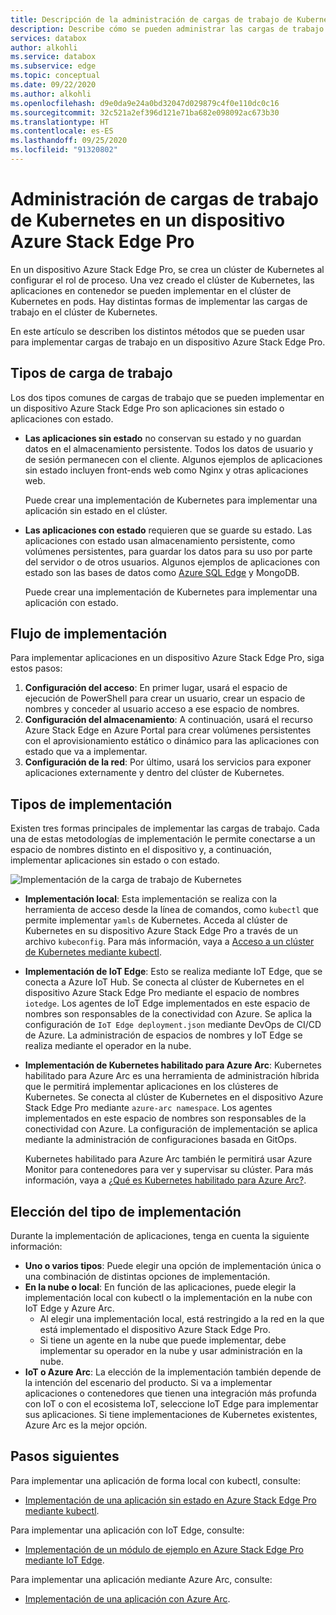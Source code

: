 ```yaml
---
title: Descripción de la administración de cargas de trabajo de Kubernetes en un dispositivo Azure Stack Edge Pro| Microsoft Docs
description: Describe cómo se pueden administrar las cargas de trabajo de Kubernetes en un dispositivo Azure Stack Edge Pro.
services: databox
author: alkohli
ms.service: databox
ms.subservice: edge
ms.topic: conceptual
ms.date: 09/22/2020
ms.author: alkohli
ms.openlocfilehash: d9e0da9e24a0bd32047d029879c4f0e110dc0c16
ms.sourcegitcommit: 32c521a2ef396d121e71ba682e098092ac673b30
ms.translationtype: HT
ms.contentlocale: es-ES
ms.lasthandoff: 09/25/2020
ms.locfileid: "91320802"
---
```

# <a name="kubernetes-workload-management-on-your-azure-stack-edge-pro-device"></a>Administración de cargas de trabajo de Kubernetes en un dispositivo Azure Stack Edge Pro

En un dispositivo Azure Stack Edge Pro, se crea un clúster de Kubernetes al configurar el rol de proceso. Una vez creado el clúster de Kubernetes, las aplicaciones en contenedor se pueden implementar en el clúster de Kubernetes en pods. Hay distintas formas de implementar las cargas de trabajo en el clúster de Kubernetes. 

En este artículo se describen los distintos métodos que se pueden usar para implementar cargas de trabajo en un dispositivo Azure Stack Edge Pro.

## <a name="workload-types"></a>Tipos de carga de trabajo

Los dos tipos comunes de cargas de trabajo que se pueden implementar en un dispositivo Azure Stack Edge Pro son aplicaciones sin estado o aplicaciones con estado.

- **Las aplicaciones sin estado** no conservan su estado y no guardan datos en el almacenamiento persistente. Todos los datos de usuario y de sesión permanecen con el cliente. Algunos ejemplos de aplicaciones sin estado incluyen front-ends web como Nginx y otras aplicaciones web.

    Puede crear una implementación de Kubernetes para implementar una aplicación sin estado en el clúster. 

- **Las aplicaciones con estado** requieren que se guarde su estado. Las aplicaciones con estado usan almacenamiento persistente, como volúmenes persistentes, para guardar los datos para su uso por parte del servidor o de otros usuarios. Algunos ejemplos de aplicaciones con estado son las bases de datos como [Azure SQL Edge](../azure-sql-edge/overview.md) y MongoDB.

    Puede crear una implementación de Kubernetes para implementar una aplicación con estado. 

## <a name="deployment-flow"></a>Flujo de implementación

Para implementar aplicaciones en un dispositivo Azure Stack Edge Pro, siga estos pasos: 
 
1. **Configuración del acceso**: En primer lugar, usará el espacio de ejecución de PowerShell para crear un usuario, crear un espacio de nombres y conceder al usuario acceso a ese espacio de nombres.
2. **Configuración del almacenamiento**: A continuación, usará el recurso Azure Stack Edge en Azure Portal para crear volúmenes persistentes con el aprovisionamiento estático o dinámico para las aplicaciones con estado que va a implementar.
3. **Configuración de la red**: Por último, usará los servicios para exponer aplicaciones externamente y dentro del clúster de Kubernetes.
 
## <a name="deployment-types"></a>Tipos de implementación

Existen tres formas principales de implementar las cargas de trabajo. Cada una de estas metodologías de implementación le permite conectarse a un espacio de nombres distinto en el dispositivo y, a continuación, implementar aplicaciones sin estado o con estado.

![Implementación de la carga de trabajo de Kubernetes](./media/azure-stack-edge-gpu-kubernetes-workload-management/kubernetes-workload-management-1.png)

- **Implementación local**: Esta implementación se realiza con la herramienta de acceso desde la línea de comandos, como `kubectl` que permite implementar `yamls` de Kubernetes. Acceda al clúster de Kubernetes en su dispositivo Azure Stack Edge Pro a través de un archivo `kubeconfig`. Para más información, vaya a [Acceso a un clúster de Kubernetes mediante kubectl](azure-stack-edge-gpu-create-kubernetes-cluster.md).

- **Implementación de IoT Edge**: Esto se realiza mediante IoT Edge, que se conecta a Azure IoT Hub. Se conecta al clúster de Kubernetes en el dispositivo Azure Stack Edge Pro mediante el espacio de nombres `iotedge`. Los agentes de IoT Edge implementados en este espacio de nombres son responsables de la conectividad con Azure. Se aplica la configuración de `IoT Edge deployment.json` mediante DevOps de CI/CD de Azure. La administración de espacios de nombres y IoT Edge se realiza mediante el operador en la nube.

- **Implementación de Kubernetes habilitado para Azure Arc**: Kubernetes habilitado para Azure Arc es una herramienta de administración híbrida que le permitirá implementar aplicaciones en los clústeres de Kubernetes. Se conecta al clúster de Kubernetes en el dispositivo Azure Stack Edge Pro mediante `azure-arc namespace`. Los agentes implementados en este espacio de nombres son responsables de la conectividad con Azure. La configuración de implementación se aplica mediante la administración de configuraciones basada en GitOps. 
    
    Kubernetes habilitado para Azure Arc también le permitirá usar Azure Monitor para contenedores para ver y supervisar su clúster. Para más información, vaya a [¿Qué es Kubernetes habilitado para Azure Arc?](https://docs.microsoft.com/azure/azure-arc/kubernetes/overview).

## <a name="choose-the-deployment-type"></a>Elección del tipo de implementación

Durante la implementación de aplicaciones, tenga en cuenta la siguiente información:

- **Uno o varios tipos**: Puede elegir una opción de implementación única o una combinación de distintas opciones de implementación.
- **En la nube o local**: En función de las aplicaciones, puede elegir la implementación local con kubectl o la implementación en la nube con IoT Edge y Azure Arc. 
    - Al elegir una implementación local, está restringido a la red en la que está implementado el dispositivo Azure Stack Edge Pro.
    - Si tiene un agente en la nube que puede implementar, debe implementar su operador en la nube y usar administración en la nube.
- **IoT o Azure Arc**: La elección de la implementación también depende de la intención del escenario del producto. Si va a implementar aplicaciones o contenedores que tienen una integración más profunda con IoT o con el ecosistema IoT, seleccione IoT Edge para implementar sus aplicaciones. Si tiene implementaciones de Kubernetes existentes, Azure Arc es la mejor opción.


## <a name="next-steps"></a>Pasos siguientes

Para implementar una aplicación de forma local con kubectl, consulte:

- [Implementación de una aplicación sin estado en Azure Stack Edge Pro mediante kubectl](azure-stack-edge-j-series-deploy-stateless-application-kubernetes.md).

Para implementar una aplicación con IoT Edge, consulte:

- [Implementación de un módulo de ejemplo en Azure Stack Edge Pro mediante IoT Edge](azure-stack-edge-gpu-deploy-sample-module.md).

Para implementar una aplicación mediante Azure Arc, consulte:

- [Implementación de una aplicación con Azure Arc](azure-stack-edge-gpu-deploy-arc-kubernetes-cluster.md).
